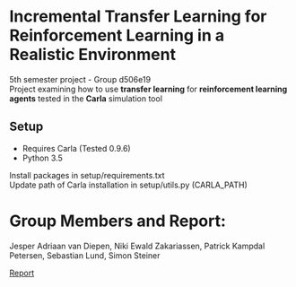 # Incremental Transfer Learning for Reinforcement Learning in a Realistic Environment
5th semester project - Group d506e19 \
Project examining how to use **transfer learning** for **reinforcement learning agents** tested in the **Carla** simulation tool

## Setup
- Requires Carla (Tested 0.9.6)
- Python 3.5

Install packages in setup/requirements.txt \
Update path of Carla installation in setup/utils.py (CARLA_PATH)

# Group Members and Report:
Jesper Adriaan van Diepen, Niki Ewald Zakariassen, Patrick Kampdal Petersen, Sebastian Lund, Simon Steiner

[Report](Report.pdf)
